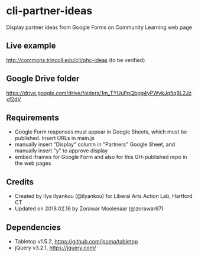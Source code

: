 # cli-partner-ideas
Display partner ideas from Google Forms on Community Learning web page

## Live example
http://commons.trincoll.edu/cli/phc-ideas (to be verified)

## Google Drive folder
https://drive.google.com/drive/folders/1m_TYUuPpQbpg4yPWykJq5q8L2Jzxf2dV

## Requirements
- Google Form responses must appear in Google Sheets, which must be published. Insert URLs in main.js
- manually insert "Display" column in "Partners" Google Sheet, and manually insert "y" to approve display
- embed iframes for Google Form and also for this GH-published repo in the web pages

## Credits
- Created by Ilya Ilyankou (@ilyankou) for Liberal Arts Action Lab, Hartford CT
- Updated on 2018.02.16 by Zorawar Moolenaar (@zorawar87)

## Dependencies
* Tabletop v1.5.2, https://github.com/jsoma/tabletop
* jQuery v3.2.1, https://jquery.com/
